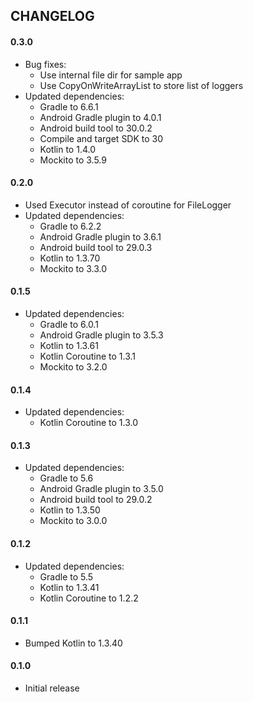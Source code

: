 CHANGELOG
---------

#### 0.3.0
- Bug fixes:
  - Use internal file dir for sample app
  - Use CopyOnWriteArrayList to store list of loggers
- Updated dependencies:
  - Gradle to 6.6.1
  - Android Gradle plugin to 4.0.1
  - Android build tool to 30.0.2
  - Compile and target SDK to 30
  - Kotlin to 1.4.0
  - Mockito to 3.5.9

#### 0.2.0
- Used Executor instead of coroutine for FileLogger
- Updated dependencies:
  - Gradle to 6.2.2
  - Android Gradle plugin to 3.6.1
  - Android build tool to 29.0.3
  - Kotlin to 1.3.70
  - Mockito to 3.3.0

#### 0.1.5
- Updated dependencies:
  - Gradle to 6.0.1
  - Android Gradle plugin to 3.5.3
  - Kotlin to 1.3.61
  - Kotlin Coroutine to 1.3.1
  - Mockito to 3.2.0

#### 0.1.4
- Updated dependencies:
  - Kotlin Coroutine to 1.3.0

#### 0.1.3
- Updated dependencies:
  - Gradle to 5.6
  - Android Gradle plugin to 3.5.0
  - Android build tool to 29.0.2
  - Kotlin to 1.3.50
  - Mockito to 3.0.0

#### 0.1.2
- Updated dependencies:
  - Gradle to 5.5
  - Kotlin to 1.3.41
  - Kotlin Coroutine to 1.2.2

#### 0.1.1
- Bumped Kotlin to 1.3.40

#### 0.1.0
- Initial release
